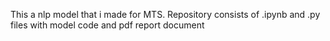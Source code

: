 This a nlp model that i made for MTS. Repository consists of .ipynb and .py files with model code and pdf report document
